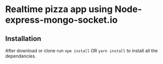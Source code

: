 # Realtime pizza app using Node-express-mongo-socket.io



## Installation 
After download or clone run `npm install` OR `yarn install` to install all the dependancies.


